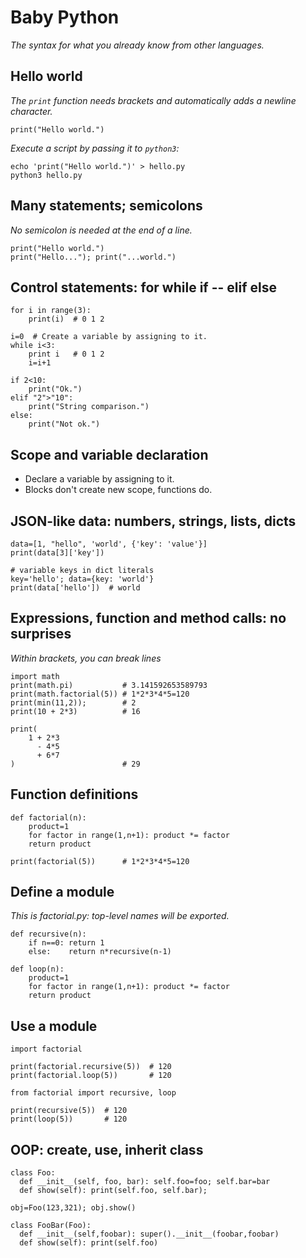 # Baby Python
*The syntax for what you already know from other languages.*

## Hello world
*The `print` function needs brackets and automatically adds a newline
character.*

    print("Hello world.")

*Execute a script by passing it to `python3`:*

    echo 'print("Hello world.")' > hello.py
    python3 hello.py
    
## Many statements; semicolons
*No semicolon is needed at the end of a line.*

    print("Hello world.")
    print("Hello..."); print("...world.")
    
## Control statements: for while if -- elif else

    for i in range(3):
        print(i)  # 0 1 2
    
    i=0  # Create a variable by assigning to it.
    while i<3:
        print i   # 0 1 2
        i=i+1
      
    if 2<10:
        print("Ok.")
    elif "2">"10":
        print("String comparison.")
    else:
        print("Not ok.")


## Scope and variable declaration
* Declare a variable by assigning to it.
* Blocks don't create new scope, functions do.

## JSON-like data: numbers, strings, lists, dicts

    data=[1, "hello", 'world', {'key': 'value'}]
    print(data[3]['key'])
    
    # variable keys in dict literals
    key='hello'; data={key: 'world'}
    print(data['hello'])  # world

## Expressions, function and method calls: no surprises
*Within brackets, you can break lines*

    import math
    print(math.pi)           # 3.141592653589793
    print(math.factorial(5)) # 1*2*3*4*5=120
    print(min(11,2));        # 2
    print(10 + 2*3)          # 16

    print(
        1 + 2*3
          - 4*5
          + 6*7
    )                        # 29
    
## Function definitions

    def factorial(n):
        product=1
        for factor in range(1,n+1): product *= factor
        return product
    
    print(factorial(5))      # 1*2*3*4*5=120

## Define a module
*This is factorial.py: top-level names will be exported.*
  
    def recursive(n):
        if n==0: return 1
        else:    return n*recursive(n-1)
        
    def loop(n):
        product=1
        for factor in range(1,n+1): product *= factor
        return product

## Use a module

    import factorial
    
    print(factorial.recursive(5))  # 120
    print(factorial.loop(5))       # 120
    
    from factorial import recursive, loop
    
    print(recursive(5))  # 120
    print(loop(5))       # 120

## OOP: create, use, inherit class

    class Foo:
      def __init__(self, foo, bar): self.foo=foo; self.bar=bar
      def show(self): print(self.foo, self.bar);

    obj=Foo(123,321); obj.show()

    class FooBar(Foo):
      def __init__(self,foobar): super().__init__(foobar,foobar)
      def show(self): print(self.foo)
